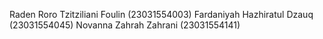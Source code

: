 Raden Roro Tzitziliani Foulin 	(23031554003)
Fardaniyah Hazhiratul Dzauq 	(23031554045)
Novanna Zahrah Zahrani 		(23031554141)
